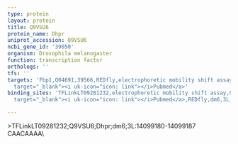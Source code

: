 ```yaml
---
type: protein
layout: protein
title: Q9VSU6
protein_name: Dhpr
uniprot_accession: Q9VSU6
ncbi_gene_id: '39050'
organism: Drosophila melanogaster
function: transcription factor
orthologs: ''
tfs: ''
targets: 'Fbp1,Q04691,39566,REDfly,electrophoretic mobility shift assay,&ensp;<a href="https://www.ncbi.nlm.nih.gov/pubmed/?term=20965965%5Buid%5D+OR+8293980%5Buid%5D"
  target="_blank"><i uk-icon="icon: link"></i>Pubmed</a>'
binding_sites: 'TFLinkLT09281232,electrophoretic mobility shift assay,&ensp;<a href="https://www.ncbi.nlm.nih.gov/pubmed/?term=8293980;20965965%5Buid%5D"
  target="_blank"><i uk-icon="icon: link"></i>Pubmed</a>,REDfly,dm6,3L,14099180,14099187,NA'

---
```

\>TFLinkLT09281232;Q9VSU6;Dhpr;dm6;3L:14099180-14099187\CAACAAAA\